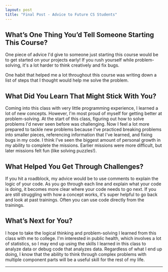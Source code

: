 ```yaml
---
layout: post
title: "Final Post - Advice to Future CS Students"
---
```


## What’s One Thing You’d Tell Someone Starting This Course?

One piece of advice I'd give to someone just starting this course would be to get started on your projects early! If you rush yourself while problem-solving, it's a lot harder to think creatively and fix bugs. 

One habit that helped me a lot throughout this course was writing down a list of steps that I thought would help me solve the problem.

## What Did You Learn That Might Stick With You?

Coming into this class with very little programming experience, I learned a lot of new concepts. However, I'm most proud of myself for getting better at problem-solving. At the start of this class, figuring out how to solve problems I'd never seen before was challenging. Now I feel a lot more prepared to tackle new problems because I've practiced breaking problems into smaller pieces, referencing information that I've learned, and fixing bugs in my code. I think I've seen the biggest amount of personal growth in my ability to complete the missions. Earlier missions were more difficult, but later missions felt fun (like solving puzzles!).

## What Helped You Get Through Challenges?

If you hit a roadblock, my advice would be to use comments to explain the logic of your code. As you go through each line and explain what your code is doing, it becomes more clear where your code needs to go next. If you are still struggling with how a concept works, it's super helpful to go back and look at past trainings. Often you can use code directly from the trainings. 

## What’s Next for You?

I hope to take the logical thinking and problem-solving I learned from this class with me to college. I'm interested in public health, which involves a lot of statistics, so I may end up using the skills I learned in this class to analyze data or debug code that analyzes data. Regardless of what I end up doing, I know that the ability to think through complex problems with multiple component parts will be a useful skill for the rest of my life.

---
